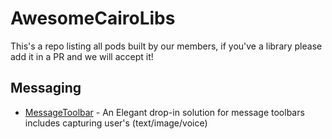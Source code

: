 # AwesomeCairoLibs
This's a repo listing all pods built by our members, if you've a library please add it in a PR and we will accept it!

## Messaging

* [MessageToolbar](https://github.com/tareksabry1337/MessageToolbar) - An Elegant drop-in solution for message toolbars includes capturing user's (text/image/voice)

